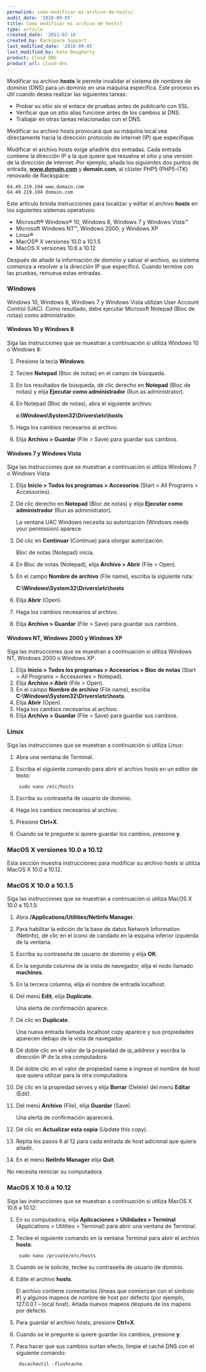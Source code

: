 ```yaml
---
permalink: como-modificar-mi-archivo-de-hosts/
audit_date: '2018-09-05'
title: Como modificar mi archivo de hosts?
type: article
created_date: '2011-03-16'
created_by: Rackspace Support
last_modified_date: '2018-09-05'
last_modified_by: Kate Dougherty
product: Cloud DNS
product_url: cloud-dns
---
```


Modificar su archivo **hosts** le permite invalidar el sistema de nombres de
dominio (DNS) para un dominio en una máquina específica. Este proceso es útil
cuando desea realizar las siguientes tareas:

- Probar su sitio sin el enlace de pruebas antes de publicarlo con SSL.
- Verificar que un sitio alias funcione antes de los cambios al DNS.
- Trabajar en otras tareas relacionadas con el DNS.

Modificar su archivo hosts provocará que su máquina local vea directamente
hacia la dirección protocolo de internet (IP) que especifique.

Modificar el archivo hosts exige añadirle dos entradas. Cada entrada contiene
la dirección IP a la que quiere que resuelva el sitio y una versión de la
dirección de internet. Por ejemplo, añada los siguientes dos puntos de
entrada, **www.domain.com** y **domain.com**, al clúster PHP5 (PHP5-ITK)
renovado de Rackspace:

    64.49.219.194 www.domain.com
    64.49.219.194 domain.com

Este artículo brinda instrucciones para localizar y editar el archivo
**hosts** en los siguientes sistemas operativos:

- Microsoft&reg; Windows&reg; 10, Windows 8, Windows 7 y Windows Vista&trade;
- Microsoft Windows NT&trade;, Windows 2000, y Windows XP
- Linux&reg;
- MacOS&reg; X versiones 10.0 a 10.1.5
- MacOS X versiones 10.6 a 10.12

Después de añadir la información de dominio y salvar el archivo, su sistema
comienza a resolver a la dirección IP que especificó. Cuando termine con las
pruebas, remueva estas entradas.

### Windows

Windows 10, Windows 8, Windows 7 y Windows Vista utilizan User Account Control
(UAC). Como resultado, debe ejecutar Microsoft Notepad (Bloc de notas) como
administrador.


#### Windows 10 y Windows 8

Siga las instrucciones que se muestran a continuación si utiliza Windows 10 o
Windows 8:

1. Presione la tecla **Windows**.
2. Teclee **Notepad** (Bloc de notas) en el campo de búsqueda.
3. En los resultados de búsqueda, dé clic derecho en **Notepad** (Bloc de
   notas) y elija **Ejecutar como administrador** (Run as administrator).
4. En Notepad (Bloc de notas), abra el siguiente archivo:

    **c:\Windows\System32\Drivers\etc\hosts**
5. Haga los cambios necesarios al archivo.
6. Elija **Archivo > Guardar** (File > Save) para guardar sus cambios.

#### Windows 7 y Windows Vista

Siga las instrucciones que se muestran a continuación si utiliza Windows 7 o
Windows Vista:

1. Elija **Inicio > Todos los programas > Accesorios**
   (Start > All Programs > Accessories).
2. Dé clic derecho en **Notepad** (Bloc de notas) y elija **Ejecutar como
   administrador** (Run as administrator).

     La ventana UAC Windows necesita su autorización (Windows needs your
     permission) aparece.
3. Dé clic en **Continuar** (Continue) para otorgar autorización.

    Bloc de notas (Notepad) inicia.
4. En Bloc de notas (Notepad), elija **Archivo > Abrir** (File > Open).
5. En el campo **Nombre de archivo** (File name), escriba la siguiente ruta:

    **C:\Windows\System32\Drivers\etc\hosts**
6. Elija **Abrir** (Open).
7. Haga los cambios necesarios al archivo.
8. Elija **Archivo > Guardar** (File > Save) para guardar sus cambios.

#### Windows NT, Windows 2000 y Windows XP

Siga las instrucciones que se muestran a continuación si utiliza Windows NT,
Windows 2000 o Windows XP:

1. Elija **Inicio > Todos los programas > Accesorios > Bloc de notas**
   (Start > All Programs > Accessories > Notepad).
2. Elija **Archivo > Abrir** (File > Open).
3. En el campo **Nombre de archivo** (File name), escriba
   **C:\Windows\System32\Drivers\etc\hosts**.
4. Elija **Abrir** (Open).
5. Haga los cambios necesarios al archivo.
6. Elija **Archivo > Guardar** (File > Save) para guardar sus cambios.

### Linux

Siga las instrucciones que se muestran a continuación si utiliza Linux:

1. Abra una ventana de Terminal.
2. Escriba el siguiente comando para abrir el archivo hosts en un editor de
   texto:

        sudo nano /etc/hosts

3. Escriba su contraseña de usuario de dominio.
4. Haga los cambios necesarios al archivo.
5. Presione **Ctrl+X**.
6. Cuando se le pregunte si quiere guardar los cambios, presione **y**.

### MacOS X versiones 10.0 a 10.12

Esta sección muestra instrucciones para modificar su archivo hosts si utiliza
MacOS X 10.0 a 10.12.

### MacOS X 10.0 a 10.1.5

Siga las instrucciones que se muestran a continuación si utiliza MacOS X 10.0
a 10.1.5:

1. Abra **/Applications/Utilities/NetInfo Manager**.
2. Para habilitar la edición de la base de datos Network Information
   (NetInfo), dé clic en el icono de candado en la esquina inferior izquierda
   de la ventana.
3. Escriba su contraseña de usuario de dominio y elija **OK**.
4. En la segunda columna de la vista de navegador, elija el nodo llamado
   **machines**.
5. En la tercera columna, elija el nombre de entrada localhost.
6. Del menú **Edit**, elija **Duplicate**.

    Una alerta de confirmación aparece.
7. Dé clic en **Duplicate**.

    Una nueva entrada llamada localhost copy aparece y sus propiedades
    aparecen debajo de la vista de navegador.
8. Dé doble clic en el valor de la propiedad de ip_address y escriba la
   dirección IP de la otra computadora.
9. Dé doble clic en el valor de propiedad name e ingrese el nombre de host que
   quiera utilizar para la otra computadora.
10.	Dé clic en la propiedad serves y elija **Borrar** (Delete) del menú
    **Editar** (Edit).
11.	Del menú **Archivo** (File), elija **Guardar** (Save).

     Una alerta de confirmación aparecerá.
12.	Dé clic en **Actualizar esta copia** (Update this copy).
13.	Repita los pasos 6 al 12 para cada entrada de host adicional que quiera
    añadir.
14.	En el menú **NetInfo Manager** elija **Quit**.

No necesita reiniciar su computadora.

### MacOS X 10.6 a 10.12

Siga las instrucciones que se muestran a continuación si utiliza MacOS X 10.6
a 10.12:

1. En su computadora, elija **Aplicaciones > Utilidades > Terminal**
   (Applications > Utilities > Terminal) para abrir una ventana de Terminal.
2. Teclee el siguiente comando en la ventana Terminal para abrir el archivo
   **hosts**:

        sudo nano /private/etc/hosts

3. Cuando se le solicite, teclee su contraseña de usuario de dominio.
4. Edite el archivo **hosts**.

    El archivo contiene comentarios (líneas que comienzan con el símbolo #) y
    algunos mapeos de nombre de host por defecto (por ejemplo, 127.0.0.1 –
    local host). Añada nuevos mapeos después de los mapeos por defecto.
5. Para guardar el archivo hosts, presione **Ctrl+X**.
6. Cuando se le pregunte si quiere guardar los cambios, presione **y**.
7. Para hacer que sus cambios surtan efecto, limpie el caché DNS con el
   siguiente comando:

        dscacheutil -flushcache
